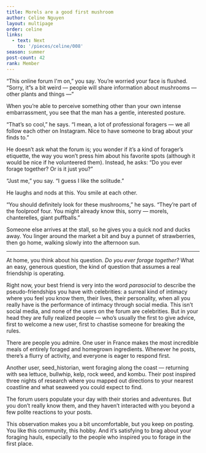 ```yaml
---
title: Morels are a good first mushroom
author: Celine Nguyen
layout: multipage
order: celine
links:
  - text: Next
    to: '/pieces/celine/008'
season: summer
post-count: 42
rank: Member
---
```


“This online forum I'm on,” you say. You’re worried your face is flushed. “Sorry, it”s a bit weird — people will share information about mushrooms — other plants and things —”

When you’re able to perceive something other than your own intense embarrassment, you see that the man has a gentle, interested posture.

“That’s so cool,” he says. “I mean, a lot of professional foragers — we all follow each other on Instagram. Nice to have someone to brag about your finds to.”

He doesn’t ask what the forum is; you wonder if it’s a kind of forager’s etiquette, the way you won’t press him about his favorite spots (although it would be nice if he volunteered them). Instead, he asks: “Do you ever forage together? Or is it just you?”

“Just me,” you say. “I guess I like the solitude.”

He laughs and nods at this. You smile at each other.

“You should definitely look for these mushrooms,” he says. “They’re part of the foolproof four. You might already know this, sorry — morels, chanterelles, giant puffballs.”

Someone else arrives at the stall, so he gives you a quick nod and ducks away. You linger around the market a bit and buy a punnet of strawberries, then go home, walking slowly into the afternoon sun.

---

At home, you think about his question. *Do you ever forage together?* What an easy, generous question, the kind of question that assumes a real friendship is operating.

Right now, your best friend is very into the word *parasocial* to describe the pseudo-friendships you have with celebrities: a surreal kind of intimacy where you feel you know them, their lives, their personality, when all you really have is the performance of intimacy through social media. This isn’t social media, and none of the users on the forum are celebrities. But in your head they are fully realized people — who’s usually the first to give advice, first to welcome a new user, first to chastise someone for breaking the rules.

There are people you admire. One user in France makes the most incredible meals of entirely foraged and homegrown ingredients. Whenever he posts, there’s a flurry of activity, and everyone is eager to respond first.

Another user, seed_historian, went foraging along the coast — returning with sea lettuce, bullwhip, kelp, rock weed, and kombu. Their post inspired three nights of research where you mapped out directions to your nearest coastline and what seaweed you could expect to find.

The forum users populate your day with their stories and adventures. But you don’t really know them, and they haven’t interacted with you beyond a few polite reactions to your posts.

This observation makes you a bit uncomfortable, but you keep on posting. You like this community, this hobby. And it’s satisfying to brag about your foraging hauls, especially to the people who inspired you to forage in the first place.

